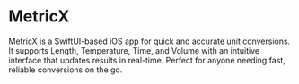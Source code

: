 # MetricX
MetricX is a SwiftUI-based iOS app for quick and accurate unit conversions. It supports Length, Temperature, Time, and Volume with an intuitive interface that updates results in real-time. Perfect for anyone needing fast, reliable conversions on the go.
